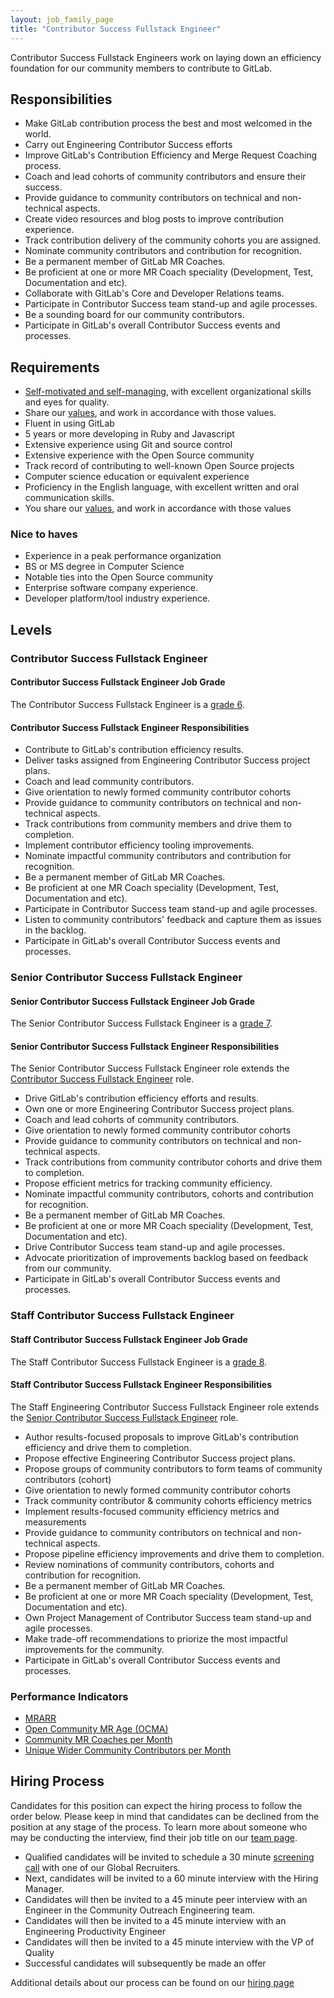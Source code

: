 ```yaml
---
layout: job_family_page
title: "Contributor Success Fullstack Engineer"
---
```


Contributor Success Fullstack Engineers work on laying down an efficiency foundation for our community members to contribute to GitLab.

## Responsibilities

- Make GitLab contribution process the best and most welcomed in the world.
- Carry out Engineering Contributor Success efforts
- Improve GitLab's Contribution Efficiency and Merge Request Coaching process.
- Coach and lead cohorts of community contributors and ensure their success.
- Provide guidance to community contributors on technical and non-technical aspects.
- Create video resources and blog posts to improve contribution experience.
- Track contribution delivery of the community cohorts you are assigned.
- Nominate community contributors and contribution for recognition.
- Be a permanent member of GitLab MR Coaches.
- Be proficient at one or more MR Coach speciality (Development, Test, Documentation and etc).
- Collaborate with GitLab's Core and Developer Relations teams.
- Participate in Contributor Success team stand-up and agile processes.
- Be a sounding board for our community contributors.
- Participate in GitLab's overall Contributor Success events and processes.

## Requirements

- [Self-motivated and self-managing](https://about.gitlab.com/handbook/values/#efficiency), with excellent organizational skills and eyes for quality.
- Share our [values](https://about.gitlab.com/handbook/values/), and work in accordance with those values.
- Fluent in using GitLab
- 5 years or more developing in Ruby and Javascript
- Extensive experience using Git and source control
- Extensive experience with the Open Source community
- Track record of contributing to well-known Open Source projects
- Computer science education or equivalent experience
- Proficiency in the English language, with excellent written and oral communication skills.
- You share our [values](https://about.gitlab.com/handbook/values/), and work in accordance with those values


### Nice to haves

- Experience in a peak performance organization
- BS or MS degree in Computer Science
- Notable ties into the Open Source community
- Enterprise software company experience.
- Developer platform/tool industry experience.

## Levels

### Contributor Success Fullstack Engineer

#### Contributor Success Fullstack Engineer Job Grade

The Contributor Success Fullstack Engineer is a [grade 6](https://about.gitlab.com/handbook/total-rewards/compensation/compensation-calculator/#gitlab-job-grades).

#### Contributor Success Fullstack Engineer Responsibilities

- Contribute to GitLab's contribution efficiency results.
- Deliver tasks assigned from Engineering Contributor Success project plans.
- Coach and lead community contributors.
- Give orientation to newly formed community contributor cohorts
- Provide guidance to community contributors on technical and non-technical aspects.
- Track contributions from community members and drive them to completion.
- Implement contributor efficiency tooling improvements.
- Nominate impactful community contributors and contribution for recognition.
- Be a permanent member of GitLab MR Coaches.
- Be proficient at one MR Coach speciality (Development, Test, Documentation and etc).
- Participate in Contributor Success team stand-up and agile processes.
- Listen to community contributors' feedback and capture them as issues in the backlog.
- Participate in GitLab's overall Contributor Success events and processes.

### Senior Contributor Success Fullstack Engineer

#### Senior Contributor Success Fullstack Engineer Job Grade

The Senior Contributor Success Fullstack Engineer is a [grade 7](https://about.gitlab.com/handbook/total-rewards/compensation/compensation-calculator/#gitlab-job-grades).

#### Senior Contributor Success Fullstack Engineer Responsibilities

The Senior Contributor Success Fullstack Engineer role extends the [Contributor Success Fullstack Engineer](#contributor-success-fullstack-engineer) role.

- Drive GitLab's contribution efficiency efforts and results.
- Own one or more Engineering Contributor Success project plans.
- Coach and lead cohorts of community contributors.
- Give orientation to newly formed community contributor cohorts
- Provide guidance to community contributors on technical and non-technical aspects.
- Track contributions from community contributor cohorts and drive them to completion.
- Propose efficient metrics for tracking community efficiency.
- Nominate impactful community contributors, cohorts and contribution for recognition.
- Be a permanent member of GitLab MR Coaches.
- Be proficient at one or more MR Coach speciality (Development, Test, Documentation and etc).
- Drive Contributor Success team stand-up and agile processes.
- Advocate prioritization of improvements backlog based on feedback from our community.
- Participate in GitLab's overall Contributor Success events and processes.

### Staff Contributor Success Fullstack Engineer

#### Staff Contributor Success Fullstack Engineer Job Grade

The Staff Contributor Success Fullstack Engineer is a [grade 8](https://about.gitlab.com/handbook/total-rewards/compensation/compensation-calculator/#gitlab-job-grades).

#### Staff Contributor Success Fullstack Engineer Responsibilities

The Staff Engineering Contributor Success Fullstack Engineer role extends the [Senior Contributor Success Fullstack Engineer](#senior-contributor-success-fullstack-engineer) role.

- Author results-focused proposals to improve GitLab's contribution efficiency and drive them to completion.
- Propose effective Engineering Contributor Success project plans.
- Propose groups of community contributors to form teams of community contributors (cohort)
- Give orientation to newly formed community contributor cohorts
- Track community contributor & community cohorts efficiency metrics
- Implement results-focused community efficiency metrics and measurements
- Provide guidance to community contributors on technical and non-technical aspects.
- Propose pipeline efficiency improvements and drive them to completion.
- Review nominations of community contributors, cohorts and contribution for recognition.
- Be a permanent member of GitLab MR Coaches.
- Be proficient at one or more MR Coach speciality (Development, Test, Documentation and etc).
- Own Project Management of Contributor Success team stand-up and agile processes.
- Make trade-off recommendations to priorize the most impactful improvements for the community.
- Participate in GitLab's overall Contributor Success events and processes.


### Performance Indicators

- [MRARR](https://about.gitlab.com/handbook/engineering/quality/performance-indicators/#mrarr)
- [Open Community MR Age (OCMA)](https://about.gitlab.com/handbook/engineering/quality/performance-indicators/#open-community-mr-age-ocma)
- [Community MR Coaches per Month](https://about.gitlab.com/handbook/engineering/quality/performance-indicators/#community-mr-coaches-per-month)
- [Unique Wider Community Contributors per Month](https://about.gitlab.com/handbook/engineering/quality/performance-indicators/#unique-wider-community-contributors-per-month)

## Hiring Process

Candidates for this position can expect the hiring process to follow the order below. Please keep in mind that candidates can be declined from the position at any stage of the process. To learn more about someone who may be conducting the interview, find their job title on our [team page](https://about.gitlab.com/company/team/).
- Qualified candidates will be invited to schedule a 30 minute [screening call](https://about.gitlab.com/handbook/hiring/interviewing/#screening-call) with one of our Global Recruiters.
- Next, candidates will be invited to a 60 minute interview with the Hiring Manager.
- Candidates will then be invited to a 45 minute peer interview with an Engineer in the Community Outreach Engineering team.
- Candidates will then be invited to a 45 minute interview with an Engineering Productivity Engineer
- Candidates will then be invited to a 45 minute interview with the VP of Quality
- Successful candidates will subsequently be made an offer

Additional details about our process can be found on our [hiring page](https://about.gitlab.com/handbook/hiring/)
